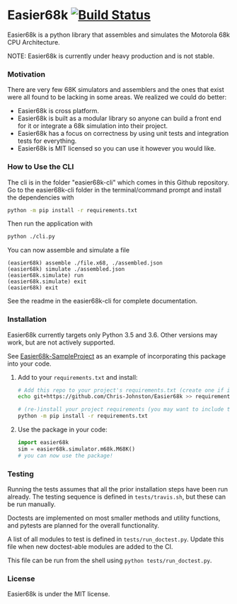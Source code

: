# Easier68k [![Build Status](https://travis-ci.org/Chris-Johnston/Easier68k.svg?branch=master)](https://travis-ci.org/Chris-Johnston/Easier68k)

Easier68k is a python library that assembles and simulates the Motorola 68k CPU Architecture.

NOTE: Easier68k is currently under heavy production and is not stable.

### Motivation

There are very few 68K simulators and assemblers and the ones that exist were all found to be lacking in some areas.
We realized we could do better:
* Easier68k is cross platform.
* Easier68k is built as a modular library so anyone can build a front end for it or integrate a 68k simulation into their project.
* Easier68k has a focus on correctness by using unit tests and integration tests for everything.
* Easier68k is MIT licensed so you can use it however you would like.


### How to Use the CLI

The cli is in the folder "easier68k-cli" which comes in this Github repository.
Go to the easier68k-cli folder in the terminal/command prompt and install the dependencies with
```bash
python -m pip install -r requirements.txt
```

Then run the application with
```bash
python ./cli.py
```

You can now assemble and simulate a file
```
(easier68k) assemble ./file.x68, ./assembled.json
(easier68k) simulate ./assembled.json
(easier68k.simulate) run
(easier68k.simulate) exit
(easier68k) exit
```

See the readme in the easier68k-cli for complete documentation.

### Installation

Easier68k currently targets only Python 3.5 and 3.6. 
Other versions may work, but are not actively supported.

See [Easier68k-SampleProject][sampleproject] as an example of incorporating this
package into your code.

1. Add to your `requirements.txt` and install:
   
   ```bash
   # Add this repo to your project's requirements.txt (create one if it doesn't)
   echo git+https://github.com/Chris-Johnston/Easier68k >> requirements.txt
   
   # (re-)install your project requirements (you may want to include the --upgrade flag)
   python -m pip install -r requirements.txt
   ```
    
2. Use the package in your code:
    
    ```python
    import easier68k
    sim = easier68k.simulator.m68k.M68K()
    # you can now use the package!
    ```
    
### Testing

Running the tests assumes that all the prior installation steps have been run already.
The testing sequence is defined in `tests/travis.sh`, but these can be run manually.

Doctests are implemented on most smaller methods and utility functions, and pytests are planned
for the overall functionality.

A list of all modules to test is defined in `tests/run_doctest.py`. Update this file when
new doctest-able modules are added to the CI.

This file can be run from the shell using `python tests/run_doctest.py`.


### License

Easier68k is under the MIT license.


[sampleproject]: https://github.com/Chris-Johnston/Easier68k-SampleProject
